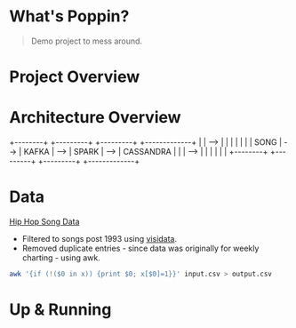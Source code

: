 # What's Poppin?

> Demo project to mess around.

# Project Overview

# Architecture Overview

+--------+     +---------+     +---------+     +-------------+
|        | --> |         |     |         |     |             |
|  SONG  | --> |  KAFKA  | --> |  SPARK  | --> |  CASSANDRA  |
|        | --> |         |     |         |     |             |
+--------+     +---------+     +---------+     +-------------+

# Data

[Hip Hop Song Data](https://github.com/pdp2600/chartscraper/blob/master/ChartScraper_data/All_Hip_Hop_Songs_from_1958-10-20_to_2018-12-31.csv)

* Filtered to songs post 1993 using [visidata](https://www.visidata.org).
* Removed duplicate entries - since data was originally for weekly charting - using awk.

```bash
awk '{if (!($0 in x)) {print $0; x[$0]=1}}' input.csv > output.csv
```

# Up & Running
